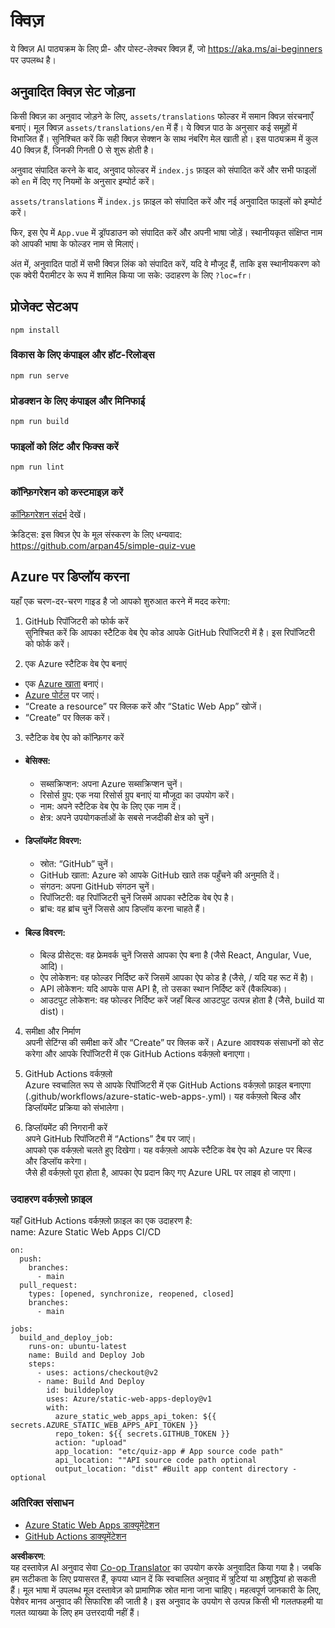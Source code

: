 <!--
CO_OP_TRANSLATOR_METADATA:
{
  "original_hash": "d699cf8509f74baa5b0b838de5cf0662",
  "translation_date": "2025-08-24T10:07:01+00:00",
  "source_file": "etc/quiz-app/README.md",
  "language_code": "hi"
}
-->
# क्विज़

ये क्विज़ AI पाठ्यक्रम के लिए प्री- और पोस्ट-लेक्चर क्विज़ हैं, जो https://aka.ms/ai-beginners पर उपलब्ध है।

## अनुवादित क्विज़ सेट जोड़ना

किसी क्विज़ का अनुवाद जोड़ने के लिए, `assets/translations` फोल्डर में समान क्विज़ संरचनाएँ बनाएं। मूल क्विज़ `assets/translations/en` में हैं। ये क्विज़ पाठ के अनुसार कई समूहों में विभाजित हैं। सुनिश्चित करें कि सही क्विज़ सेक्शन के साथ नंबरिंग मेल खाती हो। इस पाठ्यक्रम में कुल 40 क्विज़ हैं, जिनकी गिनती 0 से शुरू होती है।

अनुवाद संपादित करने के बाद, अनुवाद फोल्डर में `index.js` फ़ाइल को संपादित करें और सभी फाइलों को `en` में दिए गए नियमों के अनुसार इम्पोर्ट करें।

`assets/translations` में `index.js` फ़ाइल को संपादित करें और नई अनुवादित फाइलों को इम्पोर्ट करें।

फिर, इस ऐप में `App.vue` में ड्रॉपडाउन को संपादित करें और अपनी भाषा जोड़ें। स्थानीयकृत संक्षिप्त नाम को आपकी भाषा के फोल्डर नाम से मिलाएं।

अंत में, अनुवादित पाठों में सभी क्विज़ लिंक को संपादित करें, यदि वे मौजूद हैं, ताकि इस स्थानीयकरण को एक क्वेरी पैरामीटर के रूप में शामिल किया जा सके: उदाहरण के लिए `?loc=fr`।

## प्रोजेक्ट सेटअप

```
npm install
```

### विकास के लिए कंपाइल और हॉट-रिलोड्स

```
npm run serve
```

### प्रोडक्शन के लिए कंपाइल और मिनिफाई

```
npm run build
```

### फाइलों को लिंट और फिक्स करें

```
npm run lint
```

### कॉन्फ़िगरेशन को कस्टमाइज़ करें

[कॉन्फ़िगरेशन संदर्भ](https://cli.vuejs.org/config/) देखें।

क्रेडिट्स: इस क्विज़ ऐप के मूल संस्करण के लिए धन्यवाद: https://github.com/arpan45/simple-quiz-vue

## Azure पर डिप्लॉय करना

यहाँ एक चरण-दर-चरण गाइड है जो आपको शुरुआत करने में मदद करेगा:

1. GitHub रिपॉजिटरी को फोर्क करें  
सुनिश्चित करें कि आपका स्टैटिक वेब ऐप कोड आपके GitHub रिपॉजिटरी में है। इस रिपॉजिटरी को फोर्क करें।

2. एक Azure स्टैटिक वेब ऐप बनाएं  
- एक [Azure खाता](http://azure.microsoft.com) बनाएं।  
- [Azure पोर्टल](https://portal.azure.com) पर जाएं।  
- “Create a resource” पर क्लिक करें और “Static Web App” खोजें।  
- “Create” पर क्लिक करें।  

3. स्टैटिक वेब ऐप को कॉन्फ़िगर करें  
- #### बेसिक्स:  
  - सब्सक्रिप्शन: अपना Azure सब्सक्रिप्शन चुनें।  
  - रिसोर्स ग्रुप: एक नया रिसोर्स ग्रुप बनाएं या मौजूदा का उपयोग करें।  
  - नाम: अपने स्टैटिक वेब ऐप के लिए एक नाम दें।  
  - क्षेत्र: अपने उपयोगकर्ताओं के सबसे नजदीकी क्षेत्र को चुनें।  

- #### डिप्लॉयमेंट विवरण:  
  - स्रोत: “GitHub” चुनें।  
  - GitHub खाता: Azure को आपके GitHub खाते तक पहुँचने की अनुमति दें।  
  - संगठन: अपना GitHub संगठन चुनें।  
  - रिपॉजिटरी: वह रिपॉजिटरी चुनें जिसमें आपका स्टैटिक वेब ऐप है।  
  - ब्रांच: वह ब्रांच चुनें जिससे आप डिप्लॉय करना चाहते हैं।  

- #### बिल्ड विवरण:  
  - बिल्ड प्रीसेट्स: वह फ्रेमवर्क चुनें जिससे आपका ऐप बना है (जैसे React, Angular, Vue, आदि)।  
  - ऐप लोकेशन: वह फोल्डर निर्दिष्ट करें जिसमें आपका ऐप कोड है (जैसे, / यदि यह रूट में है)।  
  - API लोकेशन: यदि आपके पास API है, तो उसका स्थान निर्दिष्ट करें (वैकल्पिक)।  
  - आउटपुट लोकेशन: वह फोल्डर निर्दिष्ट करें जहाँ बिल्ड आउटपुट उत्पन्न होता है (जैसे, build या dist)।  

4. समीक्षा और निर्माण  
अपनी सेटिंग्स की समीक्षा करें और “Create” पर क्लिक करें। Azure आवश्यक संसाधनों को सेट करेगा और आपके रिपॉजिटरी में एक GitHub Actions वर्कफ़्लो बनाएगा।  

5. GitHub Actions वर्कफ़्लो  
Azure स्वचालित रूप से आपके रिपॉजिटरी में एक GitHub Actions वर्कफ़्लो फ़ाइल बनाएगा (.github/workflows/azure-static-web-apps-<name>.yml)। यह वर्कफ़्लो बिल्ड और डिप्लॉयमेंट प्रक्रिया को संभालेगा।  

6. डिप्लॉयमेंट की निगरानी करें  
अपने GitHub रिपॉजिटरी में “Actions” टैब पर जाएं।  
आपको एक वर्कफ़्लो चलते हुए दिखेगा। यह वर्कफ़्लो आपके स्टैटिक वेब ऐप को Azure पर बिल्ड और डिप्लॉय करेगा।  
जैसे ही वर्कफ़्लो पूरा होता है, आपका ऐप प्रदान किए गए Azure URL पर लाइव हो जाएगा।  

### उदाहरण वर्कफ़्लो फ़ाइल

यहाँ GitHub Actions वर्कफ़्लो फ़ाइल का एक उदाहरण है:  
name: Azure Static Web Apps CI/CD  
```
on:
  push:
    branches:
      - main
  pull_request:
    types: [opened, synchronize, reopened, closed]
    branches:
      - main

jobs:
  build_and_deploy_job:
    runs-on: ubuntu-latest
    name: Build and Deploy Job
    steps:
      - uses: actions/checkout@v2
      - name: Build And Deploy
        id: builddeploy
        uses: Azure/static-web-apps-deploy@v1
        with:
          azure_static_web_apps_api_token: ${{ secrets.AZURE_STATIC_WEB_APPS_API_TOKEN }}
          repo_token: ${{ secrets.GITHUB_TOKEN }}
          action: "upload"
          app_location: "etc/quiz-app # App source code path"
          api_location: ""API source code path optional
          output_location: "dist" #Built app content directory - optional
```

### अतिरिक्त संसाधन  
- [Azure Static Web Apps डाक्यूमेंटेशन](https://learn.microsoft.com/azure/static-web-apps/getting-started)  
- [GitHub Actions डाक्यूमेंटेशन](https://docs.github.com/actions/use-cases-and-examples/deploying/deploying-to-azure-static-web-app)  

**अस्वीकरण**:  
यह दस्तावेज़ AI अनुवाद सेवा [Co-op Translator](https://github.com/Azure/co-op-translator) का उपयोग करके अनुवादित किया गया है। जबकि हम सटीकता के लिए प्रयासरत हैं, कृपया ध्यान दें कि स्वचालित अनुवाद में त्रुटियां या अशुद्धियां हो सकती हैं। मूल भाषा में उपलब्ध मूल दस्तावेज़ को प्रामाणिक स्रोत माना जाना चाहिए। महत्वपूर्ण जानकारी के लिए, पेशेवर मानव अनुवाद की सिफारिश की जाती है। इस अनुवाद के उपयोग से उत्पन्न किसी भी गलतफहमी या गलत व्याख्या के लिए हम उत्तरदायी नहीं हैं।